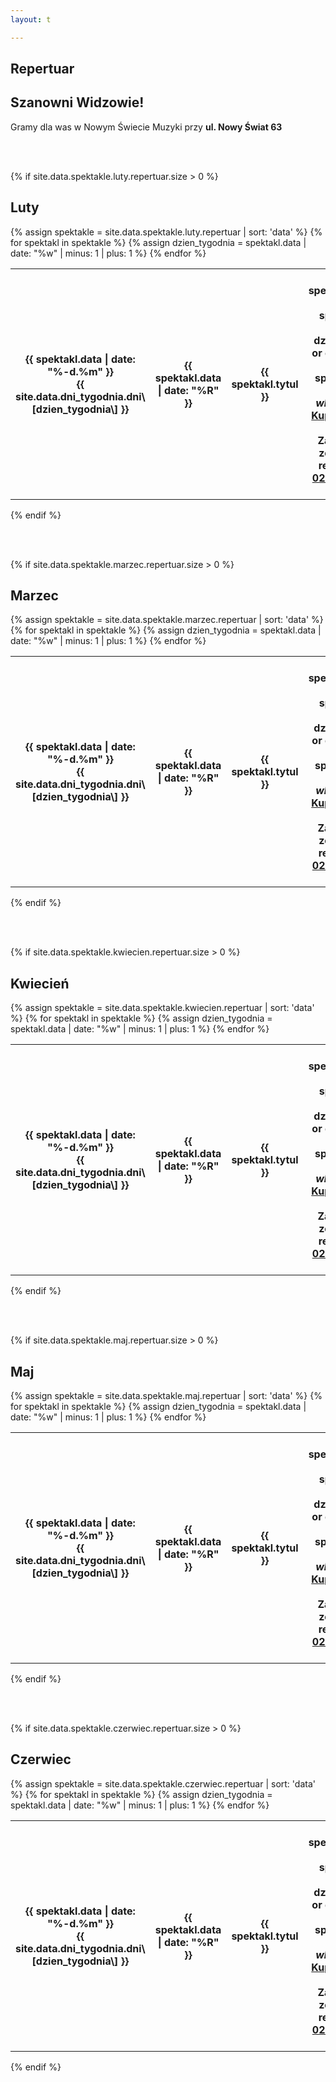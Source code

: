 ```yaml
---
layout: t

---
```

<link rel="stylesheet" href="https://unpkg.com/purecss@0.6.2/build/pure-min.css" integrity="sha384-UQiGfs9ICog+LwheBSRCt1o5cbyKIHbwjWscjemyBMT9YCUMZffs6UqUTd0hObXD" crossorigin="anonymous">

## Repertuar

## Szanowni Widzowie!

Gramy dla was w Nowym Świecie Muzyki przy **ul. Nowy Świat 63**

<br />
<br />

{% if site.data.spektakle.luty.repertuar.size > 0 %}

## Luty

<table class="pure-table pure-table-horizontal"> {% assign spektakle = site.data.spektakle.luty.repertuar | sort: 'data' %} {% for spektakl in spektakle %} {% assign dzien_tygodnia = spektakl.data | date: "%w" | minus: 1 | plus: 1 %} <tr> <th>{{ spektakl.data | date: "%-d.%m" }}<br />{{ site.data.dni_tygodnia.dni\[dzien_tygodnia\] }}</th> <th>{{ spektakl.data | date: "%R"  }}</th> <th style="width: 40%;">{{ spektakl.tytul }}</th> <th> {% if spektakl.manual_price == true %} {{ spektakl.link }} {% else %} {% if dzien_tygodnia == 0 or dzien_tygodnia == 6 %} {% if spektakl.link == "-" %} <i>Bilety online wkrótce</i> {% else %} <a onClick="fbq('track', 'OpenBuy');" href="{{ spektakl.link }}">Kup bilet</a> {% endif %} {% else %} Zapraszamy grupy zorganizowane do rezerwacji tel. <a href="tel:501-027-278" onClick="fbq('track', 'CallFromEventList');">501 027 278</a> {% endif %} {% endif %}  
</th> </tr> {% endfor %} </table>

{% endif %}

<br /><br />

{% if site.data.spektakle.marzec.repertuar.size > 0 %}

## Marzec

<table class="pure-table pure-table-horizontal"> {% assign spektakle = site.data.spektakle.marzec.repertuar | sort: 'data' %} {% for spektakl in spektakle %} {% assign dzien_tygodnia = spektakl.data | date: "%w" | minus: 1 | plus: 1 %} <tr> <th>{{ spektakl.data | date: "%-d.%m" }}<br />{{ site.data.dni_tygodnia.dni\[dzien_tygodnia\] }}</th> <th>{{ spektakl.data | date: "%R"  }}</th> <th style="width: 40%;">{{ spektakl.tytul }}</th> <th> {% if spektakl.manual_price == true %} {{ spektakl.link }} {% else %} {% if dzien_tygodnia == 0 or dzien_tygodnia == 6 %} {% if spektakl.link == "-" %} <i>Bilety online wkrótce</i> {% else %} <a onClick="fbq('track', 'OpenBuy');" href="{{ spektakl.link }}">Kup bilet</a> {% endif %} {% else %} Zapraszamy grupy zorganizowane do rezerwacji tel. <a href="tel:501-027-278" onClick="fbq('track', 'CallFromEventList');">501 027 278</a> {% endif %} {% endif %}  
</th> </tr> {% endfor %} </table>

{% endif %}

<br /><br />

{% if site.data.spektakle.kwiecien.repertuar.size > 0 %}

## Kwiecień

<table class="pure-table pure-table-horizontal"> {% assign spektakle = site.data.spektakle.kwiecien.repertuar | sort: 'data' %} {% for spektakl in spektakle %} {% assign dzien_tygodnia = spektakl.data | date: "%w" | minus: 1 | plus: 1 %} <tr> <th>{{ spektakl.data | date: "%-d.%m" }}<br />{{ site.data.dni_tygodnia.dni\[dzien_tygodnia\] }}</th> <th>{{ spektakl.data | date: "%R"  }}</th> <th style="width: 40%;">{{ spektakl.tytul }}</th> <th> {% if spektakl.manual_price == true %} {{ spektakl.link }} {% else %} {% if dzien_tygodnia == 0 or dzien_tygodnia == 6 %} {% if spektakl.link == "-" %} <i>Bilety online wkrótce</i> {% else %} <a onClick="fbq('track', 'OpenBuy');" href="{{ spektakl.link }}">Kup bilet</a> {% endif %} {% else %} Zapraszamy grupy zorganizowane do rezerwacji tel. <a href="tel:501-027-278" onClick="fbq('track', 'CallFromEventList');">501 027 278</a> {% endif %} {% endif %}  
</th> </tr> {% endfor %} </table>

{% endif %}

<br /><br />

{% if site.data.spektakle.maj.repertuar.size > 0 %}

## Maj

<table class="pure-table pure-table-horizontal"> {% assign spektakle = site.data.spektakle.maj.repertuar | sort: 'data' %} {% for spektakl in spektakle %} {% assign dzien_tygodnia = spektakl.data | date: "%w" | minus: 1 | plus: 1 %} <tr> <th>{{ spektakl.data | date: "%-d.%m" }}<br />{{ site.data.dni_tygodnia.dni\[dzien_tygodnia\] }}</th> <th>{{ spektakl.data | date: "%R"  }}</th> <th style="width: 40%;">{{ spektakl.tytul }}</th> <th> {% if spektakl.manual_price == true %} {{ spektakl.link }} {% else %} {% if dzien_tygodnia == 0 or dzien_tygodnia == 6 %} {% if spektakl.link == "-" %} <i>Bilety online wkrótce</i> {% else %} <a onClick="fbq('track', 'OpenBuy');" href="{{ spektakl.link }}">Kup bilet</a> {% endif %} {% else %} Zapraszamy grupy zorganizowane do rezerwacji tel. <a href="tel:501-027-278" onClick="fbq('track', 'CallFromEventList');">501 027 278</a> {% endif %} {% endif %}  
</th> </tr> {% endfor %} </table>

{% endif %}

<br /><br />

{% if site.data.spektakle.czerwiec.repertuar.size > 0 %}

## Czerwiec

<table class="pure-table pure-table-horizontal"> {% assign spektakle = site.data.spektakle.czerwiec.repertuar | sort: 'data' %} {% for spektakl in spektakle %} {% assign dzien_tygodnia = spektakl.data | date: "%w" | minus: 1 | plus: 1 %} <tr> <th>{{ spektakl.data | date: "%-d.%m" }}<br />{{ site.data.dni_tygodnia.dni\[dzien_tygodnia\] }}</th> <th>{{ spektakl.data | date: "%R"  }}</th> <th style="width: 40%;">{{ spektakl.tytul }}</th> <th> {% if spektakl.manual_price == true %} {{ spektakl.link }} {% else %} {% if dzien_tygodnia == 0 or dzien_tygodnia == 6 %} {% if spektakl.link == "-" %} <i>Bilety online wkrótce</i> {% else %} <a onClick="fbq('track', 'OpenBuy');" href="{{ spektakl.link }}">Kup bilet</a> {% endif %} {% else %} Zapraszamy grupy zorganizowane do rezerwacji tel. <a href="tel:501-027-278" onClick="fbq('track', 'CallFromEventList');">501 027 278</a> {% endif %} {% endif %}  
</th> </tr> {% endfor %} </table>

{% endif %}

<br /><br />

<style>
.pure-table thead {
background-color: rgba(143, 223, 255, 0.19) !important;
color: #000;
text-align: left;
vertical-align: bottom;
}
</style>

<!-- 	<tr>
<th><strike>10.06.2018 niedziela</strike></th>
<th><strike>12.30</strike></th>
<th><strike>Urodziny Turli-Taja</strike></th>
<th>Spektatkl odwołany</th>
</tr> -->
<!-- 	<tr>
<th>24.06.2018 niedziela</th>
<th>12.30</th>
<th>Calineczka</th>
<th><a href="https://ewejsciowki.pl/embedded/rezerwacja/107628">Kup bilet</a></th>
</tr> -->

<!-- ## Zapraszamy na

## Wielki Bal Karnawałowych Rycerzy i Księżniczek

## już 11.02.2018

### Dzięki Wypożyczalni Kostiumów Maskarada dzieci bęgą mogły przebrać się za swoich ulubionych bohaterów wziąć udział w karnawałowej zabawie prowadzonej przez naszych aktorów

<br />
<br />
<ul class="photos">
<a id="single_image" rel="1000" href='lay/img/bal_big.jpg'><img src="lay/img/bal_small.jpg"/></a>
</ul> -->